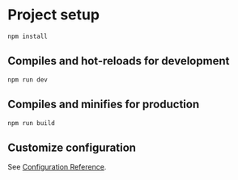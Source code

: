 
# Project setup
```
npm install
```

## Compiles and hot-reloads for development
```
npm run dev
```

## Compiles and minifies for production
```
npm run build
```

## Customize configuration
See [Configuration Reference](https://vitejs.dev/guide/).
